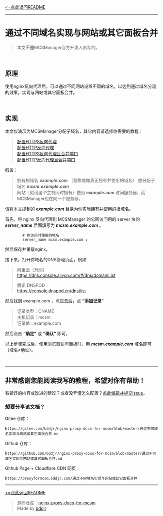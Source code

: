 [<=点此返回README](README.md)

***
# 通过不同域名实现与网站或其它面板合并

> 本文**不是**MCSManager官方开发人员写的。  

<br/>

## 原理

使用nginx反向代理后，可以通过不同网站设置不同的域名，以达到通过域名分流的效果，实现与网站或其它面板合并。

<br/>

## 实现

本文仅演示为MCSManager分配子域名，其它内容请选择你需要的教程：  
> [配置HTTPS反向代理](配置HTTPS反向代理.md)  
> [配置HTTP反向代理](配置HTTP反向代理.md)  
> [配置HTTPS反向代理且合并端口](配置HTTPS反向代理且合并端口.md)  
> [配置HTTP反向代理且合并端口](配置HTTP反向代理且合并端口.md)  

假设：
> 拥有根域名 ***example.com*** （替换成你真正拥有并使用的域名）
> 想分配子域名 ***mcsm.example.com***  
> 网站（假设这个主机同时拥有）使用 ***example.com*** 访问服务器，而MCSManager也在同一个服务器。  

请将本文提到的 ***example.com*** 替换为你实际拥有并使用的根域名。

首先，将 nginx 反向代理到 MCSManager 的公网访问用的 server 块的 ***server_name*** 后面填写为 ***mcsm.example.com*** 。  
```nginx
        # 你访问时使用的域名
        server_name mcsm.example.com ;
```

然后保存并重载nginx。

接下来，打开你域名的DNS管理页面，例如
> 阿里云（万网）  
> https://dns.console.aliyun.com/#/dns/domainList  
> 
> 腾讯 DNSPOD  
> https://console.dnspod.cn/dns/list  

然后找到 example.com ，点进去后，点 **“添加记录”** 
> 记录类型：CNAME  
> 主机记录：mcsm  
> 记录值：example.com  

然后点击 **“确定”** 或 **“确认”** 即可。  

以上步骤完成后，使用浏览器访问面板时，用 ***mcsm.example.com*** 域名即可（域名≠地址）。  

<br/>

***
## 非常感谢您能阅读我写的教程，希望对你有帮助！
有错误的内容或改进的建议？或者没弄懂怎么配置？[点此编辑并提交issue](../../issues/new)。  

### 想要分享该文档？  
Gitee 仓库：  
```
https://gitee.com/bddjr/nginx-proxy-docs-for-mcsm/blob/master/通过不同域名实现与网站或其它面板合并.md
```
Github 仓库：  
```
https://github.com/bddjr/nginx-proxy-docs-for-mcsm/blob/master/通过不同域名实现与网站或其它面板合并.md
```
Github Page + Cloudflare CDN 网页：  
```
https://proxyformcsm.bddjr.com/通过不同域名实现与网站或其它面板合并
```

***
[<=点此返回README](README.md)

> 源码仓库：<a href="https://github.com/bddjr/nginx-proxy-docs-for-mcsm" target="_blank">nginx-proxy-docs-for-mcsm</a><br/>
> Made by <a href="https://bddjr.cn" target="_blank" rel="noopener">bddjr</a>
